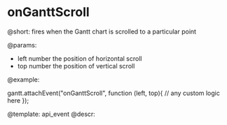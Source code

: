 onGanttScroll
=============

@short:
	fires when the Gantt chart is scrolled to a particular point

@params:
- left		number		the position of horizontal scroll
- top		number		the position of vertical scroll


@example:

gantt.attachEvent("onGanttScroll", function (left, top){
    // any custom logic here
});


@template:	api_event
@descr:

